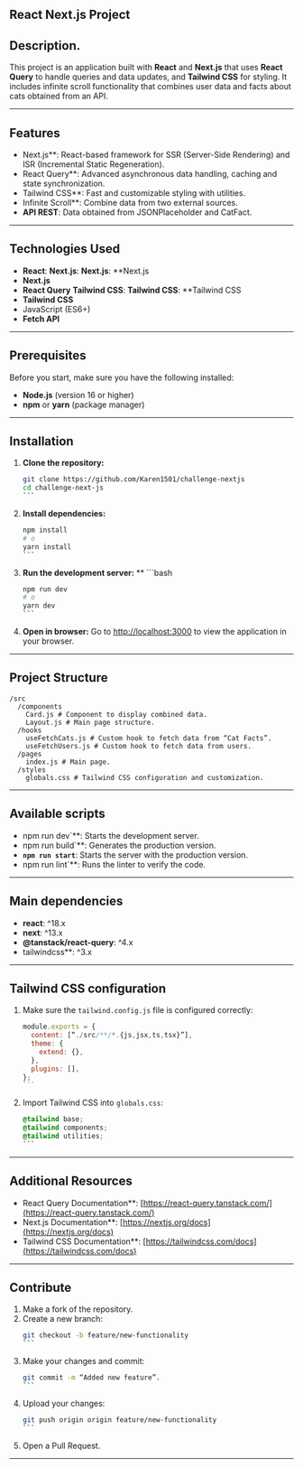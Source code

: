 ## React Next.js Project

## Description.
This project is an application built with **React** and **Next.js** that uses **React Query** to handle queries and data updates, and **Tailwind CSS** for styling. It includes infinite scroll functionality that combines user data and facts about cats obtained from an API.

---

## Features
- Next.js**: React-based framework for SSR (Server-Side Rendering) and ISR (Incremental Static Regeneration).
- React Query**: Advanced asynchronous data handling, caching and state synchronization.
- Tailwind CSS**: Fast and customizable styling with utilities.
- Infinite Scroll**: Combine data from two external sources.
- **API REST**: Data obtained from JSONPlaceholder and CatFact.

---

## Technologies Used
- **React**: **Next.js**: **Next.js**: **Next.js
- **Next.js**
- **React Query** **Tailwind CSS**: **Tailwind CSS**: **Tailwind CSS
- **Tailwind CSS**
- JavaScript (ES6+)
- **Fetch API**

---

## Prerequisites
Before you start, make sure you have the following installed:

- **Node.js** (version 16 or higher)
- **npm** or **yarn** (package manager)

---

## Installation
1. **Clone the repository:**
   ````bash
   git clone https://github.com/Karen1501/challenge-nextjs
   cd challenge-next-js
   ```

2. **Install dependencies:**
   ````bash
   npm install
   # o
   yarn install
   ```

3. **Run the development server:** ** ```bash
   ````bash
   npm run dev
   # o
   yarn dev
   ```

4. **Open in browser:**
   Go to [http://localhost:3000](http://localhost:3000) to view the application in your browser.

---

## Project Structure
```
/src
  /components
    Card.js # Component to display combined data.
    Layout.js # Main page structure.
  /hooks
    useFetchCats.js # Custom hook to fetch data from “Cat Facts”.
    useFetchUsers.js # Custom hook to fetch data from users.
  /pages
    index.js # Main page.
  /styles
    globals.css # Tailwind CSS configuration and customization.
```

---

## Available scripts
- npm run dev`**: Starts the development server.
- npm run build`**: Generates the production version.
- **`npm run start`**: Starts the server with the production version.
- npm run lint`**: Runs the linter to verify the code.

---

## Main dependencies
- **react**: ^18.x
- **next**: ^13.x
- **@tanstack/react-query**: ^4.x
- tailwindcss**: ^3.x

---

## Tailwind CSS configuration
1. Make sure the `tailwind.config.js` file is configured correctly:
   ````js
   module.exports = {
     content: [“./src/**/*.{js,jsx,ts,tsx}”],
     theme: {
       extend: {},
     },
     plugins: [],
   };
   ```
2. Import Tailwind CSS into `globals.css`:
   ````css
   @tailwind base;
   @tailwind components;
   @tailwind utilities;
   ```

---


## Additional Resources
- React Query Documentation**: [https://react-query.tanstack.com/](https://react-query.tanstack.com/)
- Next.js Documentation**: [https://nextjs.org/docs](https://nextjs.org/docs)
- Tailwind CSS Documentation**: [https://tailwindcss.com/docs](https://tailwindcss.com/docs)

---

## Contribute
1. Make a fork of the repository.
2. Create a new branch:
   ````bash
   git checkout -b feature/new-functionality
   ```
3. Make your changes and commit:
   ````bash
   git commit -m “Added new feature”.
   ```
4. Upload your changes:
   ````bash
   git push origin origin feature/new-functionality
   ```
5. Open a Pull Request.

---

